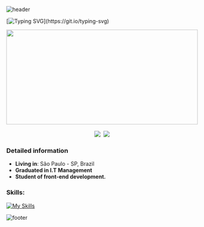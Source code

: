 ![header](https://capsule-render.vercel.app/api?type=waving&color=0:40e0d0,70:4b0082)

[![Typing SVG](https://readme-typing-svg.herokuapp.com/?color=7935D8&size=40&center=true&vCenter=true&width=1000&lines=Hello,+my+name+is+Rudi+👋;I'm+22+years+old.;He4rt+Developers+Member;)](https://git.io/typing-svg)

<div align="center">
  <a href="https://github.com/RudiJr">
   <img width="100%" height="250px" src="https://github-readme-stats.vercel.app/api/top-langs/?username=RudiJr&theme=material-palenight"/>
</div>
 <br>
<div align="center" >
  <a href="https://www.linkedin.com/in/rudi-junior/" ><img src="https://img.shields.io/badge/LinkedIn-0077B5?style=for-the-badge&logo=linkedin&logoColor=white"></img></a>&nbsp;
  <a href = "mailto:rudi.juniior@gmail.com"><img src="https://img.shields.io/badge/-Gmail-%23333?style=for-the-badge&logo=gmail&logoColor=white" target="_blank"></a>
</div>

### Detailed information

* **Living in**: São Paulo - SP, Brazil
* **Graduated in I.T Management** 
* **Student of front-end development.** 

###  Skills:
[![My Skills](https://skillicons.dev/icons?i=js,ts,css,html,bootstrap&theme=dark)](https://skillicons.dev)

![footer](https://capsule-render.vercel.app/api?type=waving&color=0:40e0d0,70:4b0082&section=footer)
